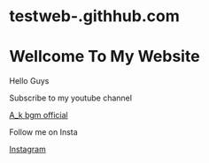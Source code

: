 # testweb-.githhub.com
<html>
<head>
<title>A_k bgm official</title>
</head>
<body>
<h1>Wellcome To My Website</h1>
<p>Hello Guys</p>
<p>Subscribe to my youtube channel</P>
<a href="https://www.youtube.com/channel/UCzlFcdFAARjUzxirY42QkIA">A_k bgm official</a>
<p>Follow me on Insta</p>
<a href="https://www.instagram.com/a_k_bgm_official_/?igshid=1hlcorlj9j6ff">Instagram</a>
</body>
</html>
